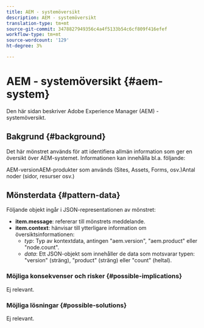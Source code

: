 ```yaml
---
title: AEM - systemöversikt
description: AEM - systemöversikt
translation-type: tm+mt
source-git-commit: 3478827949356c4a4f5133b54c6cf809f416efef
workflow-type: tm+mt
source-wordcount: '129'
ht-degree: 3%

---
```



# AEM - systemöversikt {#aem-system}

Den här sidan beskriver Adobe Experience Manager (AEM) - systemöversikt.

## Bakgrund {#background}

Det här mönstret används för att identifiera allmän information som ger en översikt över AEM-systemet. Informationen kan innehålla bl.a. följande:

AEM-versionAEM-produkter som används (Sites, Assets, Forms, osv.)Antal noder (sidor, resurser osv.)

## Mönsterdata {#pattern-data}

Följande objekt ingår i JSON-representationen av mönstret:

* **item.message**: refererar till mönstrets meddelande.
* **item.context**: hänvisar till ytterligare information om översiktsinformationen:
   * *typ*: Typ av kontextdata, antingen &quot;aem.version&quot;, &quot;aem.product&quot; eller &quot;node.count&quot;.
   * *data*: Ett JSON-objekt som innehåller de data som motsvarar typen: &quot;version&quot; (sträng), &quot;product&quot; (sträng) eller &quot;count&quot; (heltal).

### Möjliga konsekvenser och risker {#possible-implications}

Ej relevant.

### Möjliga lösningar  {#possible-solutions}

Ej relevant.
